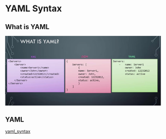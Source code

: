 # YAML Syntax
## What is YAML
![xml_json_yaml](Pictures/xml_json_yaml.png)
## YAML
[yaml_syntax](yaml_syntax.png)